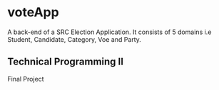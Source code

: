 # voteApp

A back-end of a SRC Election Application. It consists of 5 domains i.e Student, Candidate, Category, Voe and Party.

## Technical Programming II
Final Project
